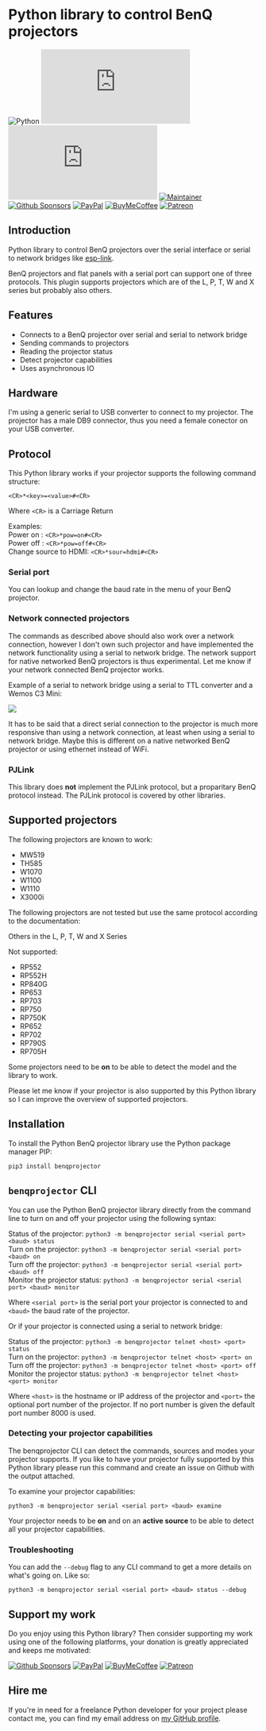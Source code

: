# Python library to control BenQ projectors

![Python][python-shield]
[![GitHub Release][releases-shield]][releases]
[![Licence][license-shield]][license]
[![Maintainer][maintainer-shield]][maintainer]  
[![Github Sponsors][github-shield]][github]
[![PayPal][paypal-shield]][paypal]
[![BuyMeCoffee][buymecoffee-shield]][buymecoffee]
[![Patreon][patreon-shield]][patreon]

## Introduction

Python library to control BenQ projectors over the serial interface or serial to network bridges
like [esp-link](https://github.com/jeelabs/esp-link).

BenQ projectors and flat panels with a serial port can support one of three protocols. This plugin
supports projectors which are of the L, P, T, W and X series but probably also others.

## Features

* Connects to a BenQ projector over serial and serial to network bridge
* Sending commands to projectors
* Reading the projector status
* Detect projector capabilities
* Uses asynchronous IO

## Hardware

I'm using a generic serial to USB converter to connect to my projector. The projector has a male
DB9 connector, thus you need a female conector on your USB converter.

## Protocol

This Python library works if your projector supports the following command structure: 

`<CR>*<key>=<value>#<CR>`

Where `<CR>` is a Carriage Return

Examples:  
Power on   : `<CR>*pow=on#<CR>`  
Power off  : `<CR>*pow=off#<CR>`  
Change source to HDMI: `<CR>*sour=hdmi#<CR>`  

### Serial port

You can lookup and change the baud rate in the menu of your BenQ projector.

### Network connected projectors

The commands as described above should also work over a network connection, however I don't own
such projector and have implemented the network functionality using a serial to network bridge. The
network support for native networked BenQ projectors is thus experimental. Let me know if your
network connected BenQ projector works.

Example of a serial to network bridge using a serial to TTL converter and a Wemos C3 Mini:

<img src="https://raw.githubusercontent.com/rrooggiieerr/benqprojector.py/main/serial%20to%20network%20bridge.png">

It has to be said that a direct serial connection to the projector is much more responsive than
using a network connection, at least when using a serial to network bridge. Maybe this is different
on a native networked BenQ projector or using ethernet instead of WiFi.

### PJLink

This library does **not** implement the PJLink protocol, but a proparitary BenQ protocol instead.
The PJLink protocol is covered by other libraries.

## Supported projectors

The following projectors are known to work:

* MW519
* TH585
* W1070
* W1100
* W1110
* X3000i

The following projectors are not tested but use the same protocol according to the documentation:

Others in the L, P, T, W and X Series

Not supported:

* RP552
* RP552H
* RP840G
* RP653
* RP703
* RP750
* RP750K
* RP652
* RP702
* RP790S
* RP705H

Some projectors need to be **on** to be able to detect the model and the library to work.

Please let me know if your projector is also supported by this Python library so I can improve the
overview of supported projectors.

## Installation

To install the Python BenQ projector library use the Python package manager PIP:

`pip3 install benqprojector`

## `benqprojector` CLI

You can use the Python BenQ projector library directly from the command line to turn on and off
your projector using the following syntax:

Status of the projector: `python3 -m benqprojector serial <serial port> <baud> status`  
Turn on the projector: `python3 -m benqprojector serial <serial port> <baud> on`  
Turn off the projector: `python3 -m benqprojector serial <serial port> <baud> off`  
Monitor the projector status: `python3 -m benqprojector serial <serial port> <baud> monitor`

Where `<serial port>` is the serial port your projector is connected to and `<baud>` the baud rate
of the projector.

Or if your projector is connected using a serial to network bridge:

Status of the projector: `python3 -m benqprojector telnet <host> <port> status`  
Turn on the projector: `python3 -m benqprojector telnet <host> <port> on`  
Turn off the projector: `python3 -m benqprojector telnet <host> <port> off`
Monitor the projector status: `python3 -m benqprojector telnet <host> <port> monitor`

Where `<host>` is the hostname or IP address of the projector and `<port>` the optional port number
of the projector. If no port number is given the default port number 8000 is used.

### Detecting your projector capabilities

The benqprojector CLI can detect the commands, sources and modes your projector supports. If you
like to have your projector fully supported by this Python library please run this command and
create an issue on Github with the output attached.

To examine your projector capabilities:

`python3 -m benqprojector serial <serial port> <baud> examine`

Your projector needs to be **on** and on an **active source** to be able to detect all your
projector capabilities.

### Troubleshooting

You can add the `--debug` flag to any CLI command to get a more details on what's going on. Like so:

`python3 -m benqprojector serial <serial port> <baud> status --debug`

## Support my work

Do you enjoy using this Python library? Then consider supporting my work using one of the following
platforms, your donation is greatly appreciated and keeps me motivated:

[![Github Sponsors][github-shield]][github]
[![PayPal][paypal-shield]][paypal]
[![BuyMeCoffee][buymecoffee-shield]][buymecoffee]
[![Patreon][patreon-shield]][patreon]

## Hire me

If you're in need for a freelance Python developer for your project please contact me, you can find
my email address on [my GitHub profile](https://github.com/rrooggiieerr).

[python-shield]: https://img.shields.io/badge/python-3670A0?style=for-the-badge&logo=python&logoColor=ffdd54
[releases]: https://github.com/rrooggiieerr/benqprojector.py/releases
[releases-shield]: https://img.shields.io/github/v/release/rrooggiieerr/benqprojector.py?style=for-the-badge
[license]: ./LICENSE
[license-shield]: https://img.shields.io/github/license/rrooggiieerr/benqprojector.py?style=for-the-badge
[maintainer]: https://github.com/rrooggiieerr
[maintainer-shield]: https://img.shields.io/badge/MAINTAINER-%40rrooggiieerr-41BDF5?style=for-the-badge
[paypal]: https://paypal.me/seekingtheedge
[paypal-shield]: https://img.shields.io/badge/PayPal-00457C?style=for-the-badge&logo=paypal&logoColor=white
[buymecoffee]: https://www.buymeacoffee.com/rrooggiieerr
[buymecoffee-shield]: https://img.shields.io/badge/Buy%20Me%20a%20Coffee-ffdd00?style=for-the-badge&logo=buy-me-a-coffee&logoColor=black
[github]: https://github.com/sponsors/rrooggiieerr
[github-shield]: https://img.shields.io/badge/sponsor-30363D?style=for-the-badge&logo=GitHub-Sponsors&logoColor=ea4aaa
[patreon]: https://www.patreon.com/seekingtheedge/creators
[patreon-shield]: https://img.shields.io/badge/Patreon-F96854?style=for-the-badge&logo=patreon&logoColor=white
